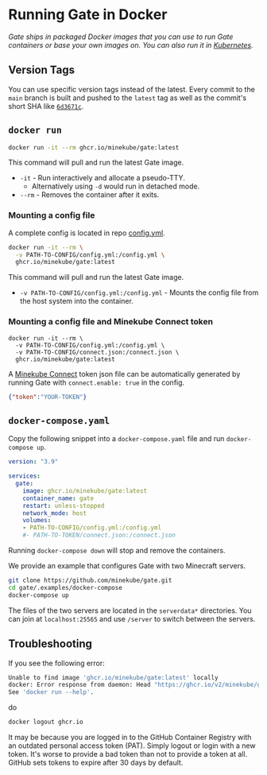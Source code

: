# Running Gate in Docker

_Gate ships in packaged Docker images that you can use to run Gate containers or base your own images on. You can also
run it in [Kubernetes](kubernetes)._

## Version Tags

You can use specific version tags instead of the latest. Every commit to the `main` branch is built and pushed to
the `latest` tag as well as the commit's short SHA
like [`6d3671c`](https://github.com/minekube/gate/pkgs/container/gate/50952923?tag=6d3671c).

## `docker run`

```sh console
docker run -it --rm ghcr.io/minekube/gate:latest
```

This command will pull and run the latest Gate image.

- `-it` - Run interactively and allocate a pseudo-TTY.
    - Alternatively using `-d` would run in detached mode.
- `--rm` - Removes the container after it exits.

### Mounting a config file

A complete config is located in repo [config.yml](https://github.com/minekube/gate/blob/master/config.yml).

```sh console
docker run -it --rm \
  -v PATH-TO-CONFIG/config.yml:/config.yml \
  ghcr.io/minekube/gate:latest
```

This command will pull and run the latest Gate image.

- `-v PATH-TO-CONFIG/config.yml:/config.yml` - Mounts the config file from the host system into the container.

### Mounting a config file and Minekube Connect token

```sh{3} console
docker run -it --rm \
  -v PATH-TO-CONFIG/config.yml:/config.yml \
  -v PATH-TO-CONFIG/connect.json:/connect.json \
  ghcr.io/minekube/gate:latest
```

A [Minekube Connect](https://connect.minekube.com/) token json file can be automatically generated by running Gate with `connect.enable: true` in the config.

```json connect.json
{"token":"YOUR-TOKEN"}
```

## `docker-compose.yaml`

Copy the following snippet into a `docker-compose.yaml` file and run `docker-compose up`.

```yaml docker-compose.yaml
version: "3.9"

services:
  gate:
    image: ghcr.io/minekube/gate:latest
    container_name: gate
    restart: unless-stopped
    network_mode: host
    volumes:
    - PATH-TO-CONFIG/config.yml:/config.yml
    #- PATH-TO-TOKEN/connect.json:/connect.json
```

Running `docker-compose down` will stop and remove the containers.

We provide an example that configures Gate with two Minecraft servers.

```sh console
git clone https://github.com/minekube/gate.git
cd gate/.examples/docker-compose
docker-compose up
```

The files of the two servers are located in the `serverdata*` directories.
You can join at `localhost:25565` and use `/server` to switch between the servers.


## Troubleshooting

If you see the following error:

```sh console
Unable to find image 'ghcr.io/minekube/gate:latest' locally
docker: Error response from daemon: Head "https://ghcr.io/v2/minekube/gate/manifests/latest": denied: denied.
See 'docker run --help'.
```

do

```sh console
docker logout ghcr.io
```

It may be because you are logged in to the GitHub Container Registry with an outdated personal access token (PAT).
Simply logout or login with a new token. It's worse to provide a bad token than not to provide a token at all. GitHub
sets tokens to expire after 30 days by default.
